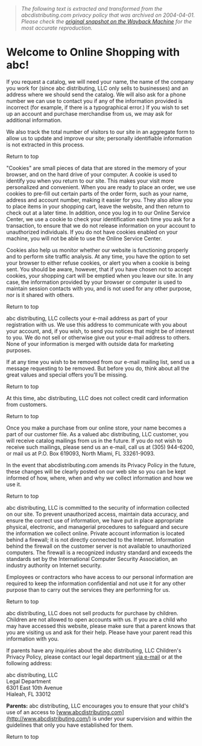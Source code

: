 > *The following text is extracted and transformed from the abcdistributing.com privacy policy that was archived on 2004-04-01. Please check the [original snapshot on the Wayback Machine](https://web.archive.org/web/20040401225315id_/http%3A//www.abcdistributing.com/service/privacy.cfm%3Flp%3Dshop/index%26) for the most accurate reproduction.*

# Welcome to Online Shopping with abc!

  


If you request a catalog, we will need your name, the name of the company you work for (since abc distributing, LLC only sells to businesses) and an address where we should send the catalog. We will also ask for a phone number we can use to contact you if any of the information provided is incorrect (for example, if there is a typographical error.) If you wish to set up an account and purchase merchandise from us, we may ask for additional information. 

We also track the total number of visitors to our site in an aggregate form to allow us to update and improve our site; personally identifiable information is not extracted in this process.

Return to top

"Cookies" are small pieces of data that are stored in the memory of your browser, and on the hard drive of your computer. A cookie is used to identify you when you return to our site. This makes your visit more personalized and convenient. When you are ready to place an order, we use cookies to pre-fill out certain parts of the order form, such as your name, address and account number, making it easier for you. They also allow you to place items in your shopping cart, leave the website, and then return to check out at a later time. In addition, once you log in to our Online Service Center, we use a cookie to check your identification each time you ask for a transaction, to ensure that we do not release information on your account to unauthorized individuals. If you do not have cookies enabled on your machine, you will not be able to use the Online Service Center.

Cookies also help us monitor whether our website is functioning properly and to perform site traffic analysis. At any time, you have the option to set your browser to either refuse cookies, or alert you when a cookie is being sent. You should be aware, however, that if you have chosen not to accept cookies, your shopping cart will be emptied when you leave our site. In any case, the information provided by your browser or computer is used to maintain session contacts with you, and is not used for any other purpose, nor is it shared with others. 

Return to top

abc distributing, LLC collects your e-mail address as part of your registration with us. We use this address to communicate with you about your account, and, if you wish, to send you notices that might be of interest to you. We do not sell or otherwise give out your e-mail address to others. None of your information is merged with outside data for marketing purposes. 

If at any time you wish to be removed from our e-mail mailing list, send us a message requesting to be removed. But before you do, think about all the great values and special offers you’ll be missing.

Return to top

At this time, abc distributing, LLC does not collect credit card information from customers.

Return to top

Once you make a purchase from our online store, your name becomes a part of our customer file. As a valued abc distributing, LLC customer, you will receive catalog mailings from us in the future. If you do not wish to receive such mailings, please send us an e-mail, call us at (305) 944-6200, or mail us at P.O. Box 619093, North Miami, FL 33261-9093. 

In the event that abcdistributing.com amends its Privacy Policy in the future, these changes will be clearly posted on our web site so you can be kept informed of how, where, when and why we collect information and how we use it. 

Return to top

abc distributing, LLC is committed to the security of information collected on our site. To prevent unauthorized access, maintain data accuracy, and ensure the correct use of information, we have put in place appropriate physical, electronic, and managerial procedures to safeguard and secure the information we collect online. Private account information is located behind a firewall; it is not directly connected to the Internet. Information behind the firewall on the customer server is not available to unauthorized computers. The firewall is a recognized industry standard and exceeds the standards set by the International Computer Security Association, an industry authority on Internet security.

Employees or contractors who have access to our personal information are required to keep the information confidential and not use it for any other purpose than to carry out the services they are performing for us.

Return to top

abc distributing, LLC does not sell products for purchase by children. Children are not allowed to open accounts with us. If you are a child who may have accessed this website, please make sure that a parent knows that you are visiting us and ask for their help. Please have your parent read this information with you.

If parents have any inquiries about the abc distributing, LLC Children's Privacy Policy, please contact our legal department [via e-mail](mailto:custservice@abcdistributing.com?subject=Privacy%20Policy) or at the following address: 

abc distributing, LLC  
Legal Department  
6301 East 10th Avenue  
Hialeah, FL 33012

**Parents:** abc distributing, LLC encourages you to ensure that your child's use of an access to [www.abcdistributing.com](http://www.abcdistributing.com/) is under your supervision and within the guidelines that only you have established for them. 

Return to top
